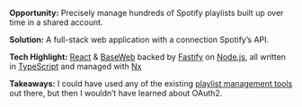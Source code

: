 **Opportunity:** Precisely manage hundreds of Spotify playlists built up over time in a shared account.

**Solution:** A full-stack web application with a connection Spotify’s API.

**Tech Highlight:** [React](https://react.dev) & [BaseWeb](https://baseweb.design) backed by [Fastify](https://fastify.dev) on [Node.js](https://nodejs.org/), all written in [TypeScript](https://www.typescriptlang.org) and managed with [Nx](https://nx.dev)

**Takeaways:** I could have used any of the existing [playlist management tools](https://www.reddit.com/r/spotify/comments/deezyp/migrating_liked_songs_to_another_accountnew/) out there, but then I wouldn’t have learned about OAuth2.
